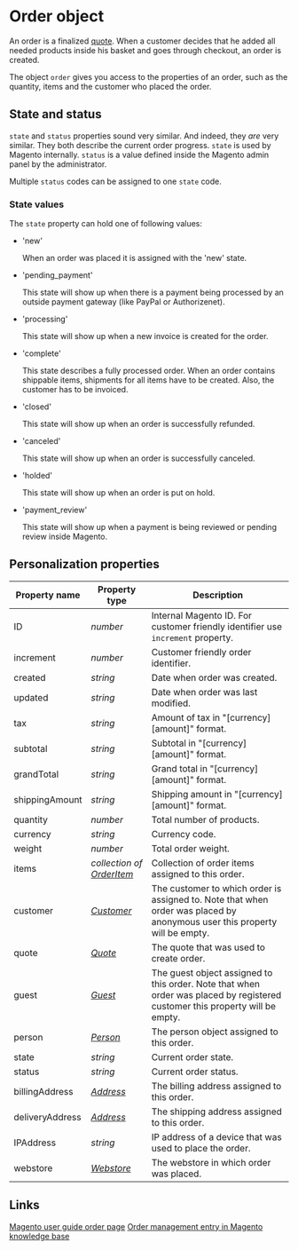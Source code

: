 # Order object

An order is a finalized [quote][quote-object]. When a customer decides that he added all needed products inside his basket and goes through checkout, an order is created. 

The object `order` gives you access to the properties of an order, such as 
the quantity, items and the customer who placed the order.  

## State and status

`state` and `status` properties sound very similar. And indeed, they _are_ very
similar. They both describe the current order progress. `state` is used by Magento
internally. `status` is a value defined inside the Magento admin panel by the administrator.

Multiple `status` codes can be assigned to one `state` code.

### State values

The `state` property can hold one of following values:

* 'new'

  When an order was placed it is assigned with the 'new' state.
  
* 'pending_payment'
    
  This state will show up when there is a payment being processed by an outside payment
  gateway (like PayPal or Authorizenet).
    
* 'processing'

  This state will show up when a new invoice is created for the order.
  
* 'complete'

  This state describes a fully processed order. When an order contains shippable 
  items, shipments for all items have to be created. Also, the customer has to 
  be invoiced.
  
* 'closed'
  
  This state will show up when an order is successfully refunded.
  
* 'canceled'
  
  This state will show up when an order is successfully canceled.
  
* 'holded'
  
  This state will show up when an order is put on hold.
    
* 'payment_review'

  This state will show up when a payment is being reviewed or pending review inside Magento.


## Personalization properties

| Property name   | Property type                                 | Description                                                                                                                  |
|-----------------|-----------------------------------------------|------------------------------------------------------------------------------------------------------------------------------|
| ID              | _number_                                      | Internal Magento ID. For customer friendly identifier use `increment` property.                                              |
| increment       | _number_                                      | Customer friendly order identifier.                                                                                          |
| created         | _string_                                      | Date when order was created.                                                                                                 |
| updated         | _string_                                      | Date when order was last modified.                                                                                           |
| tax             | _string_                                      | Amount of tax in "[currency] [amount]" format.                                                                               |
| subtotal        | _string_                                      | Subtotal in "[currency] [amount]" format.                                                                                    |
| grandTotal      | _string_                                      | Grand total in "[currency] [amount]" format.                                                                                 |
| shippingAmount  | _string_                                      | Shipping amount in "[currency] [amount]" format.                                                                             |
| quantity        | _number_                                      | Total number of products.                                                                                                    |
| currency        | _string_                                      | Currency code.                                                                                                               |
| weight          | _number_                                      | Total order weight.                                                                                                          |
| items           | _collection of [OrderItem][orderitem-object]_ | Collection of order items assigned to this order.                                                                            |
| customer        | _[Customer][customer-object]_                 | The customer to which order is assigned to. Note that when order was placed by anonymous user this property will be empty.   |
| quote           | _[Quote][quote-object]_                       | The quote that was used to create order.                                                                                    |
| guest           | _[Guest][guest-object]_                       | The guest object assigned to this order. Note that when order was placed by registered customer this property will be empty. |
| person          | _[Person][person-object]_                     | The person object assigned to this order.                                                                                    |
| state           | _string_                                      | Current order state.                                                                                                         |
| status          | _string_                                      | Current order status.                                                                                                        |
| billingAddress  | _[Address][address-object]_                   | The billing address assigned to this order.                                                                                  |
| deliveryAddress | _[Address][address-object]_                   | The shipping address assigned to this order.                                                                                 |
| IPAddress       | _string_                                      | IP address of a device that was used to place the order.                                                                     |
| webstore        | _[Webstore][webstore-object]_                 | The webstore in which order was placed.                                                                                      |

## Links

[Magento user guide order page](http://merch.docs.magento.com/ce/user_guide/Magento_Community_Edition_User_Guide.html#section-sales-orders.html%3FTocPath%3DSales%2520%2526%2520Orders%7C_____0)
[Order management entry in Magento knowledge base](http://www.magentocommerce.com/wiki/2_-_magento_concepts_and_architecture/order_management#xmind_source_file)

[quote-object]: copernica-docs:MarketingSuite/magento-integration/object/quote
[orderitem-object]: copernica-docs:MarketingSuite/magento-integration/object/order-item
[customer-object]: copernica-docs:MarketingSuite/magento-integration/object/customer
[guest-object]: copernica-docs:MarketingSuite/magento-integration/object/guest
[person-object]: copernica-docs:MarketingSuite/magento-integration/object/person
[address-object]: copernica-docs:MarketingSuite/magento-integration/object/address
[webstore-object]: copernica-docs:MarketingSuite/magento-integration/object/webstore
